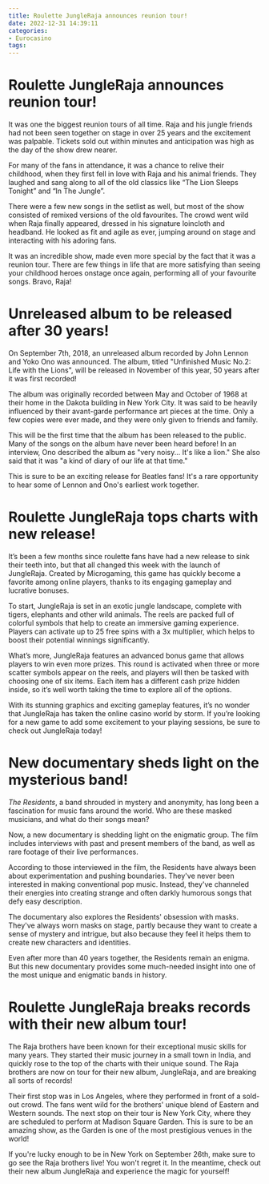 ```yaml
---
title: Roulette JungleRaja announces reunion tour!
date: 2022-12-31 14:39:11
categories:
- Eurocasino
tags:
---
```



#  Roulette JungleRaja announces reunion tour!

It was one the biggest reunion tours of all time. Raja and his jungle friends had not been seen together on stage in over 25 years and the excitement was palpable. Tickets sold out within minutes and anticipation was high as the day of the show drew nearer.

For many of the fans in attendance, it was a chance to relive their childhood, when they first fell in love with Raja and his animal friends. They laughed and sang along to all of the old classics like “The Lion Sleeps Tonight” and “In The Jungle”.

There were a few new songs in the setlist as well, but most of the show consisted of remixed versions of the old favourites. The crowd went wild when Raja finally appeared, dressed in his signature loincloth and headband. He looked as fit and agile as ever, jumping around on stage and interacting with his adoring fans.

It was an incredible show, made even more special by the fact that it was a reunion tour. There are few things in life that are more satisfying than seeing your childhood heroes onstage once again, performing all of your favourite songs. Bravo, Raja!

#  Unreleased album to be released after 30 years!

On September 7th, 2018, an unreleased album recorded by John Lennon and Yoko Ono was announced. The album, titled "Unfinished Music No.2: Life with the Lions", will be released in November of this year, 50 years after it was first recorded!

The album was originally recorded between May and October of 1968 at their home in the Dakota building in New York City. It was said to be heavily influenced by their avant-garde performance art pieces at the time. Only a few copies were ever made, and they were only given to friends and family.

This will be the first time that the album has been released to the public. Many of the songs on the album have never been heard before! In an interview, Ono described the album as "very noisy... It's like a lion." She also said that it was "a kind of diary of our life at that time."

This is sure to be an exciting release for Beatles fans! It's a rare opportunity to hear some of Lennon and Ono's earliest work together.

#  Roulette JungleRaja tops charts with new release!

It’s been a few months since roulette fans have had a new release to sink their teeth into, but that all changed this week with the launch of JungleRaja. Created by Microgaming, this game has quickly become a favorite among online players, thanks to its engaging gameplay and lucrative bonuses.

To start, JungleRaja is set in an exotic jungle landscape, complete with tigers, elephants and other wild animals. The reels are packed full of colorful symbols that help to create an immersive gaming experience. Players can activate up to 25 free spins with a 3x multiplier, which helps to boost their potential winnings significantly.

What’s more, JungleRaja features an advanced bonus game that allows players to win even more prizes. This round is activated when three or more scatter symbols appear on the reels, and players will then be tasked with choosing one of six items. Each item has a different cash prize hidden inside, so it’s well worth taking the time to explore all of the options.

With its stunning graphics and exciting gameplay features, it’s no wonder that JungleRaja has taken the online casino world by storm. If you’re looking for a new game to add some excitement to your playing sessions, be sure to check out JungleRaja today!

#  New documentary sheds light on the mysterious band!

_The Residents_, a band shrouded in mystery and anonymity, has long been a fascination for music fans around the world. Who are these masked musicians, and what do their songs mean?

Now, a new documentary is shedding light on the enigmatic group. The film includes interviews with past and present members of the band, as well as rare footage of their live performances.

According to those interviewed in the film, the Residents have always been about experimentation and pushing boundaries. They've never been interested in making conventional pop music. Instead, they've channeled their energies into creating strange and often darkly humorous songs that defy easy description.

The documentary also explores the Residents' obsession with masks. They've always worn masks on stage, partly because they want to create a sense of mystery and intrigue, but also because they feel it helps them to create new characters and identities.

Even after more than 40 years together, the Residents remain an enigma. But this new documentary provides some much-needed insight into one of the most unique and enigmatic bands in history.

#  Roulette JungleRaja breaks records with their new album tour!
The Raja brothers have been known for their exceptional music skills for many years. They started their music journey in a small town in India, and quickly rose to the top of the charts with their unique sound. The Raja brothers are now on tour for their new album, JungleRaja, and are breaking all sorts of records!

Their first stop was in Los Angeles, where they performed in front of a sold-out crowd. The fans went wild for the brothers' unique blend of Eastern and Western sounds. The next stop on their tour is New York City, where they are scheduled to perform at Madison Square Garden. This is sure to be an amazing show, as the Garden is one of the most prestigious venues in the world!

If you're lucky enough to be in New York on September 26th, make sure to go see the Raja brothers live! You won't regret it. In the meantime, check out their new album JungleRaja and experience the magic for yourself!